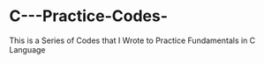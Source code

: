 # C---Practice-Codes-
This is a Series of Codes that I Wrote to Practice Fundamentals in C Language 
